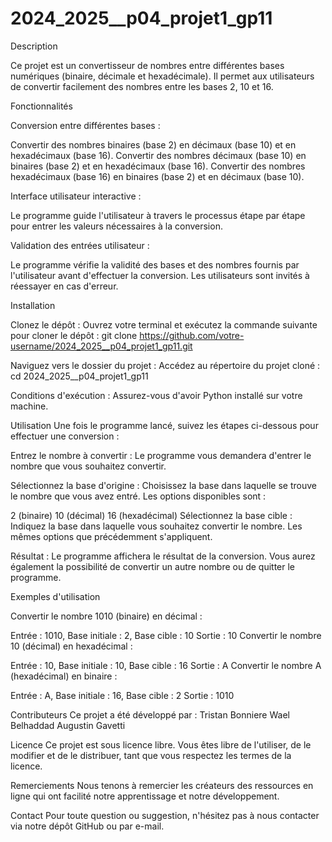 # 2024_2025__p04_projet1_gp11
Description

Ce projet est un convertisseur de nombres entre différentes bases numériques (binaire, décimale et hexadécimale). Il permet aux utilisateurs de convertir facilement des nombres entre les bases 2, 10 et 16.


Fonctionnalités


Conversion entre différentes bases :

Convertir des nombres binaires (base 2) en décimaux (base 10) et en hexadécimaux (base 16).
Convertir des nombres décimaux (base 10) en binaires (base 2) et en hexadécimaux (base 16).
Convertir des nombres hexadécimaux (base 16) en binaires (base 2) et en décimaux (base 10).

Interface utilisateur interactive :

Le programme guide l'utilisateur à travers le processus étape par étape pour entrer les valeurs nécessaires à la conversion.


Validation des entrées utilisateur :

Le programme vérifie la validité des bases et des nombres fournis par l'utilisateur avant d'effectuer la conversion.
Les utilisateurs sont invités à réessayer en cas d'erreur.


Installation

Clonez le dépôt : Ouvrez votre terminal et exécutez la commande suivante pour cloner le dépôt :
git clone https://github.com/votre-username/2024_2025__p04_projet1_gp11.git


Naviguez vers le dossier du projet : Accédez au répertoire du projet cloné :
cd 2024_2025__p04_projet1_gp11


Conditions d'exécution : Assurez-vous d'avoir Python installé sur votre machine.

Utilisation
Une fois le programme lancé, suivez les étapes ci-dessous pour effectuer une conversion :

Entrez le nombre à convertir : Le programme vous demandera d'entrer le nombre que vous souhaitez convertir.

Sélectionnez la base d'origine : Choisissez la base dans laquelle se trouve le nombre que vous avez entré. Les options disponibles sont :

2 (binaire)
10 (décimal)
16 (hexadécimal)
Sélectionnez la base cible : Indiquez la base dans laquelle vous souhaitez convertir le nombre. Les mêmes options que précédemment s'appliquent.

Résultat : Le programme affichera le résultat de la conversion. Vous aurez également la possibilité de convertir un autre nombre ou de quitter le programme.

Exemples d'utilisation

Convertir le nombre 1010 (binaire) en décimal :

Entrée : 1010, Base initiale : 2, Base cible : 10
Sortie : 10
Convertir le nombre 10 (décimal) en hexadécimal :

Entrée : 10, Base initiale : 10, Base cible : 16
Sortie : A
Convertir le nombre A (hexadécimal) en binaire :

Entrée : A, Base initiale : 16, Base cible : 2
Sortie : 1010


Contributeurs
Ce projet a été développé par :
Tristan Bonniere
Wael Belhaddad
Augustin Gavetti


Licence
Ce projet est sous licence libre. Vous êtes libre de l'utiliser, de le modifier et de le distribuer, tant que vous respectez les termes de la licence.

Remerciements
Nous tenons à remercier les créateurs des ressources en ligne qui ont facilité notre apprentissage et notre développement.

Contact
Pour toute question ou suggestion, n'hésitez pas à nous contacter via notre dépôt GitHub ou par e-mail.

